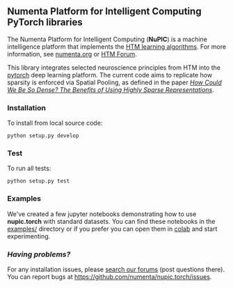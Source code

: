 ## Numenta Platform for Intelligent Computing PyTorch libraries

The Numenta Platform for Intelligent Computing (**NuPIC**) is a machine intelligence platform that implements the [HTM learning algorithms](https://numenta.com/resources/papers-videos-and-more/).  For more information, see [numenta.org](http://numenta.org) or [HTM Forum](https://discourse.numenta.org/c/engineering/machine-learning).

This library integrates selected neuroscience principles from HTM into the [pytorch](https://pytorch.org/) deep learning platform. The current code aims to replicate how sparsity is enforced via Spatial Pooling, as defined in the paper [*How Could We Be So Dense? The Benefits of Using Highly Sparse Representations*](https://arxiv.org/abs/1903.11257).

### Installation

To install from local source code:
    
    python setup.py develop

### Test

To run all tests:

    python setup.py test

### Examples

We've created a few jupyter notebooks demonstrating how to use **nupic.torch** with standard datasets. You can find these notebooks in the [examples/](https://github.com/numenta/nupic.torch/tree/master/examples/) directory or if you prefer you can open them in [colab](http://colab.research.google.com/github/numenta/nupic.torch/) and start experimenting. 


### _Having problems?_

For any installation issues, please [search our forums](https://discourse.numenta.org/search?q=tag%3Ainstallation%20category%3A10) (post questions there). You can report bugs at https://github.com/numenta/nupic.torch/issues.


